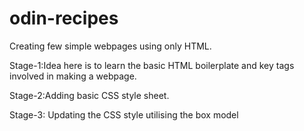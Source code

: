 # odin-recipes
Creating few simple webpages using only HTML.

Stage-1:Idea here is to learn the basic HTML boilerplate and key tags involved in making a webpage.

Stage-2:Adding basic CSS style sheet.

Stage-3: Updating the CSS style utilising the box model
